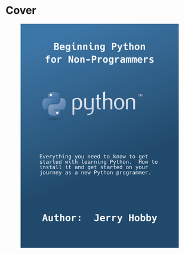 # Cover

<figure><img src=".gitbook/assets/Python book cover.png" alt=""><figcaption></figcaption></figure>
